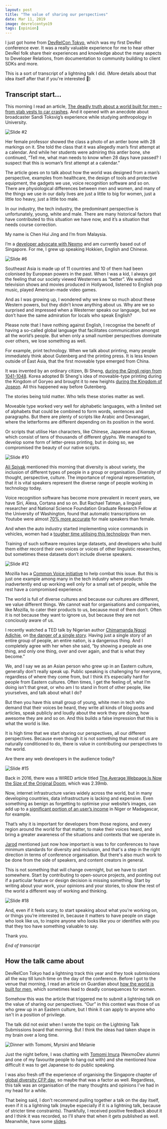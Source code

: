 ```yaml
---
layout: post
title: "The value of sharing our perspectives"
date: Mar 11, 2019
image: devrelcontyo19
tags: [opinion]
---
```

I just got home from [DevRelCon Tokyo](https://tokyo-2019.devrel.net/), which was my first DevRel conference ever. It was a really valuable experience for me to hear other DevRel folk share their experiences and knowledge about the many aspects to Developer Relations, from documentation to community building to client SDKs and more.

This is a sort of transcript of a lightning talk I did. (More details about that idea itself after that if you're interested <span class="emoji" role="img" tabindex="0" aria-label="grimacing face">&#x1F62C;</span>)

## Transcript start…

This morning I read an article, [The deadly truth about a world built for men – from stab vests to car crashes](https://www.theguardian.com/lifeandstyle/2019/feb/23/truth-world-built-for-men-car-crashes). And it opened with an anecdote about broadcaster Sandi Toksvig’s experience while studying anthropology in University.

<img srcset="{{ site.url }}/assets/images/posts/devrelcontyo19/slide2-480.jpg 480w, {{ site.url }}/assets/images/posts/devrelcontyo19/slide2-640.jpg 640w, {{ site.url }}/assets/images/posts/devrelcontyo19/slide2-960.jpg 960w, {{ site.url }}/assets/images/posts/devrelcontyo19/slide2-1280.jpg 1280w" sizes="(max-width: 400px) 100vw, (max-width: 960px) 75vw, 640px" src="{{ site.url }}/assets/images/posts/devrelcontyo19/slide2-640.jpg" alt="Slide #2">

Her female professor showed the class a photo of an antler bone with 28 markings on it. She told the class that it was allegedly man’s first attempt at a calendar. And while her students were admiring this antler bone, she continued, “Tell me, what man needs to know when 28 days have passed? I suspect that this is woman’s first attempt at a calendar.”

The article goes on to talk about how the world was designed from a man’s perspective, examples from healthcare, the design of tools and protective equipment, the gadgets we use, voice recognition software and so on. There are physiological differences between men and women, and many of the things we use in our daily lives are just a little to big for women, just a little too heavy, just a little too male.

In our industry, the tech industry, the predominant perspective is unfortunately, young, white and male. There are many historical factors that have contributed to this situation we have now, and it’s a situation that needs course correction.

My name is Chen Hui Jing and I’m from Malaysia.

I’m a [developer advocate with Nexmo](https://developer.nexmo.com/) and am currently based out of Singapore. For me, I grew up speaking Hokkien, English and Chinese.

<img srcset="{{ site.url }}/assets/images/posts/devrelcontyo19/slide6-480.jpg 480w, {{ site.url }}/assets/images/posts/devrelcontyo19/slide6-640.jpg 640w, {{ site.url }}/assets/images/posts/devrelcontyo19/slide6-960.jpg 960w, {{ site.url }}/assets/images/posts/devrelcontyo19/slide6-1280.jpg 1280w" sizes="(max-width: 400px) 100vw, (max-width: 960px) 75vw, 640px" src="{{ site.url }}/assets/images/posts/devrelcontyo19/slide6-640.jpg" alt="Slide #6">

Southeast Asia is made up of 11 countries and 10 of them had been colonised by European powers in the past. When I was a kid, I always got the feeling that our society viewed Westerners as “better”. We watched television shows and movies produced in Hollywood, listened to English pop music, played American-made video games.

And as I was growing up, I wondered why we knew so much about these Western powers, but they didn’t know anything about us. Why are we so surprised and impressed when a Westerner speaks our language, but we don’t have the same admiration for locals who speak English?

Please note that I have nothing against English, I recognise the benefit of having a so-called global language that facilitates communication amongst all the world’s people. But when only a small number perspectives dominate over others, we lose something as well.

For example, print technology. When we talk about printing, many people immediately think about Gutenberg and the printing press. It is less known outside of East Asia, that the first moveable type emerged from China.

It was invented by an ordinary citizen, Bi Sheng, [during the Qingli reign from 1041-1048](https://books.google.com.sg/books?id=d__HBAAAQBAJ&pg=PA210&lpg=PA210&dq=bi+sheng+qingli&source=bl&ots=cxei9hrAc6&sig=ACfU3U3VAQaAtbC0asOqUai2uTaW60Jarg&hl=en&sa=X&ved=2ahUKEwjS5p7-mvngAhX58HMBHeJbD0cQ6AEwCnoECAkQAQ#v=onepage&q=bi%20sheng%20qingli&f=false). Korea adopted Bi Sheng's idea of moveable-type printing during the Kingdom of Goryeo and brought it to new heights [during the Kingdom of Joseon](https://books.google.com.sg/books?redir_esc=y&id=9sawofv6lJsC&q=printing+joseon#v=snippet&q=printing%20joseon&f=false). All this happened way before Gutenberg.

The stories being told matter. Who tells these stories matter as well.

Moveable type worked very well for alphabetic languages, with a limited set of alphabets that could be combined to form words, sentences and paragraphs. But there are plenty of scripts like Arabic and Devanagari, where the letterforms are different depending on its position in the word.

Or scripts that utilise Han characters, like Chinese, Japanese and Korean, which consist of tens of thousands of different glyphs. We managed to develop some form of letter-press printing, but in doing so, we compromised the beauty of our native scripts.

<img srcset="{{ site.url }}/assets/images/posts/devrelcontyo19/slide10-480.jpg 480w, {{ site.url }}/assets/images/posts/devrelcontyo19/slide10-640.jpg 640w, {{ site.url }}/assets/images/posts/devrelcontyo19/slide10-960.jpg 960w, {{ site.url }}/assets/images/posts/devrelcontyo19/slide10-1280.jpg 1280w" sizes="(max-width: 400px) 100vw, (max-width: 960px) 75vw, 640px" src="{{ site.url }}/assets/images/posts/devrelcontyo19/slide10-640.jpg" alt="Slide #10">

[Ali Spivak](https://twitter.com/alispivak) mentioned this morning that diversity is about variety, the inclusion of different types of people in a group or organisation. Diversity of thought, perspective, culture. The importance of regional representation, that it is vital speakers represent the diverse range of people working in technology today.

Voice recognition software has become more prevalent in recent years, we have Siri, Alexa, Cortana and so on. But Rachael Tatman, a linguist researcher and National Science Foundation Graduate Research Fellow at the University of Washington, found that automatic transcriptions on Youtube were almost [70% more accurate](https://www.dailydot.com/debug/google-voice-recognition-gender-bias/) for male speakers than female.

And when the auto industry started implementing voice commands in vehicles, women had a [tougher time utilising this technology](https://www.autoblog.com/2011/05/31/women-voice-command-systems/) than men.

Training of such software requires large datasets, and developers who build them either record their own voices or voices of other linguistic researches, but sometimes these datasets don’t include diverse speakers.

<img srcset="{{ site.url }}/assets/images/posts/devrelcontyo19/slide12-480.jpg 480w, {{ site.url }}/assets/images/posts/devrelcontyo19/slide12-640.jpg 640w, {{ site.url }}/assets/images/posts/devrelcontyo19/slide12-960.jpg 960w, {{ site.url }}/assets/images/posts/devrelcontyo19/slide12-1280.jpg 1280w" sizes="(max-width: 400px) 100vw, (max-width: 960px) 75vw, 640px" src="{{ site.url }}/assets/images/posts/devrelcontyo19/slide12-640.jpg" alt="Slide #12">

Mozilla has a [Common Voice initiative](https://voice.mozilla.org/) to help combat this issue. But this is just one example among many in the tech industry where products inadvertently end up working well only for a small set of people, while the rest have a compromised experience.

The world is full of diverse cultures and because our cultures are different, we value different things. We cannot wait for organisations and companies, like Mozilla, to cater their products to us, because most of them don’t. Often it is not because they want to ignore us, but because they are not conciously aware of us.

I recently watched a TED talk by Nigerian author [Chimamanda Ngozi Adichie](https://www.chimamanda.com/), on [the danger of a single story](https://www.ted.com/talks/chimamanda_adichie_the_danger_of_a_single_story?language=en). Having just a single story of an entire group of people, an entire nation, is a dangerous thing. And I completely agree with her when she said, “by showing a people as one thing, and only one thing, over and over again, and that is what they become.”

We, and I say we as an Asian person who grew up in an Eastern culture, generally don’t really speak up. Public speaking is challenging for everyone, regardless of where they come from, but I think it’s especially hard for people from Eastern cultures. Often times, I get the feeling of, what I’m doing isn’t that great, or who am I to stand in front of other people, like yourselves, and talk about what I do?

But then you have this small group of young, white men in tech who demand that their voices be heard, they write all kinds of blog posts and articles, speak publicly and loudly about the work they are doing, how awesome they are and so on. And this builds a false impression that this is what the world is like.

It is high time that we start sharing our perspectives, all our different perspectives. Because even though it is not something that most of us are naturally conditioned to do, there is value in contributing our perspectives to the world.

Are there any web developers in the audience today?

<img srcset="{{ site.url }}/assets/images/posts/devrelcontyo19/slide15-480.jpg 480w, {{ site.url }}/assets/images/posts/devrelcontyo19/slide15-640.jpg 640w, {{ site.url }}/assets/images/posts/devrelcontyo19/slide15-960.jpg 960w, {{ site.url }}/assets/images/posts/devrelcontyo19/slide15-1280.jpg 1280w" sizes="(max-width: 400px) 100vw, (max-width: 960px) 75vw, 640px" src="{{ site.url }}/assets/images/posts/devrelcontyo19/slide15-640.jpg" alt="Slide #15">

Back in 2016, there was a WIRED article titled [The Average Webpage Is Now the Size of the Original Doom](https://www.wired.com/2016/04/average-webpage-now-size-original-doom/), which was 2.39mb.

Now, internet infrastructure varies widely across the world, but in many developing countries, data infrastructure is lacking and expensive. Even something as benign as forgetting to optimise your website’s images, can add up to a [significant portion of an user’s income](https://whatdoesmysitecost.com/test/190309_GM_bfbaa548cc68a4d116e4084ca6f6e8eb) in Niger or Madagascar, for example.

That’s why it is important for developers from those regions, and every region around the world for that matter, to make their voices heard, and bring a greater awareness of the situations and contexts that we operate in.

[Jarod](https://twitter.com/jreyesdev) mentioned just now how important is was to for conferences to have minimum standards for diversity and inclusion, and that's a step in the right direction in terms of conference organisation. But there's also much work to be done from the side of speakers, and content creators in general.

This is not something that will change overnight, but we have to start somewhere. Start by contributing to open-source projects, and pointing out if a particular feature or design decision is missing something. Start by writing about your work, your opinions and your stories, to show the rest of the world a different way of working and thinking.

<img srcset="{{ site.url }}/assets/images/posts/devrelcontyo19/slide18-480.jpg 480w, {{ site.url }}/assets/images/posts/devrelcontyo19/slide18-640.jpg 640w, {{ site.url }}/assets/images/posts/devrelcontyo19/slide18-960.jpg 960w, {{ site.url }}/assets/images/posts/devrelcontyo19/slide18-1280.jpg 1280w" sizes="(max-width: 400px) 100vw, (max-width: 960px) 75vw, 640px" src="{{ site.url }}/assets/images/posts/devrelcontyo19/slide18-640.jpg" alt="Slide #18">

And, even if it feels scary, to start speaking about what you’re working on, or things you’re interested in, because it matters to have people on stage who look like us, to inspire anyone who looks like you or identifies with you that they too have something valuable to say.

Thank you.

*End of transcript*

## How the talk came about

DevRelCon Tokyo had a lightning track this year and they took submissions all the way till lunch time on the day of the conference. Before I got to the venue that morning, I read an article on Guardian about [how the world is built for men](https://www.theguardian.com/lifeandstyle/2019/feb/23/truth-world-built-for-men-car-crashes), which sometimes lead to deadly consequences for women.

Somehow this was the article that triggered me to submit a lightning talk on the value of sharing our perspectives. “Our” in this context was those of us who grew up in an Eastern culture, but I think it can apply to anyone who isn't in a position of privilege.

The talk did not exist when I wrote the topic on the Lightning Talk Submissions board that morning. But I think the ideas had taken shape in my brain over a long time.

<img src="{{ site.url }}/assets/images/posts/devrelcontyo19/dinner.jpg" srcset="{{ site.url }}/assets/images/posts/devrelcontyo19/dinner@2x.jpg 2x" alt="Dinner with Tomomi, Myrsini and Melanie">

Just the night before, I was chatting with [Tomomi Imura](https://girliemac.com/) (NexmoDev alumni and one of my favourite people to hang out with) and she mentioned how difficult it was to get Japanese to do public speaking.

I was also fresh off the experience of organising the Singapore chapter of [global diversity CFP day](https://www.globaldiversitycfpday.com/), so maybe that was a factor as well. Regardless, this talk was an organisation of the many thoughts and opinions I've had in my head for a while.

That being said, I don't recommend pulling together a talk on the day itself, even if it is a lightning talk (maybe especially if it is a lightning talk, because of stricter time constraints). Thankfully, I received positive feedback about it and I think it was recorded, so I'll share that when it gets published as well. Meanwhile, have some [slides](https://www.chenhuijing.com/slides/52-devrelcon-2019/).